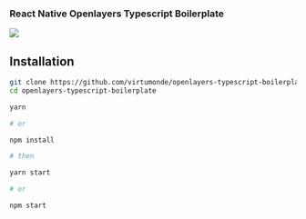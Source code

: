 ### React Native Openlayers Typescript Boilerplate

<p>
<img src="https://github.com/virtumonde/openlayers-typescript-boilerplate/raw/master/openlayers.png" />
</p>


## Installation

```bash
git clone https://github.com/virtumonde/openlayers-typescript-boilerplate.git
cd openlayers-typescript-boilerplate

yarn

# or

npm install

# then

yarn start

# or

npm start

```
